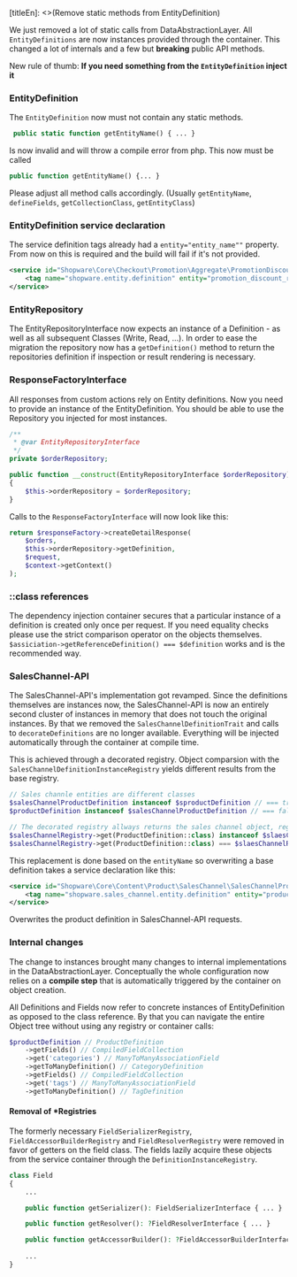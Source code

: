 [titleEn]: <>(Remove static methods from EntityDefinition)

We just removed a lot of static calls from DataAbstractionLayer. All `EntityDefinitions` are now instances provided through the container. This changed a lot of internals and a few but **breaking** public API methods.

New rule of thumb: **If you need something from the `EntityDefinition` inject it**

### EntityDefinition

The `EntityDefinition` now must not contain any static methods.

```php
 public static function getEntityName() { ... }
```

Is now invalid and will throw a compile error from php. This now must be called

```php
public function getEntityName() {... }
```

Please adjust all method calls accordingly. (Usually `getEntityName`, `defineFields`, `getCollectionClass`, `getEntityClass`)

### EntityDefinition service declaration

The service definition tags already had a `entity="entity_name""` property. From now on this is required and the build will fail if it's not provided.

```xml
<service id="Shopware\Core\Checkout\Promotion\Aggregate\PromotionDiscountRule\PromotionDiscountRuleDefinition">
    <tag name="shopware.entity.definition" entity="promotion_discount_rule"/>
</service>
```

### EntityRepository

The EntityRepositoryInterface now expects an instance of a Definition - as well as all subsequent Classes (Write, Read, ...). In order to ease the migration the repository now has a `getDefinition()` method to return the repositories definition if inspection or result rendering is necessary.

### ResponseFactoryInterface

All responses from custom actions rely on Entity definitions. Now you need to provide an instance of the EntityDefinition. You should be able to use the Repository you injected for most instances.

```php
/**
 * @var EntityRepositoryInterface
 */
private $orderRepository;

public function __construct(EntityRepositoryInterface $orderRepository) 
{
    $this->orderRepository = $orderRepository;
}
```

Calls to the `ResponseFactoryInterface` will now look like this:

```php
return $responseFactory->createDetailResponse(
    $orders,
    $this->orderRepository->getDefinition,
    $request,
    $context->getContext()
);
```

### ::class references

The dependency injection container secures that a particular instance of a definition is created only once per request. If you need equality checks please use the strict comparison operator on the objects themselves. `$assiciation->getReferenceDefinition() === $definition` works and is the recommended way.

### SalesChannel-API

The SalesChannel-API's implementation got revamped. Since the definitions themselves are instances now, the SalesChannel-API is now an entirely second cluster of instances in memory that does not touch the original instances. By that we removed the `SalesChannelDefinitionTrait` and calls to `decorateDefinitions` are no longer available. Everything will be injected automatically through the container at compile time.

This is achieved through a decorated registry. Object comparsion with the `SalesChannelDefinitionInstanceRegistry` yields different results from the base registry. 

```php
// Sales channle entities are different classes
$salesChannelProductDefinition instanceof $sproductDefinition // === true
$productDefinition instanceof $salesChannelProductDefinition // === false

// The decorated registry allways returns the sales channel object, regardless of the provided service id
$salesChannelRegistry->get(ProductDefinition::class) instanceof $slaesChannelRegistry->get(SalesChannelProductDefinition::class) // == true
$salesChannelRegistry->get(ProductDefinition::class) === $slaesChannelRegistry->get(SalesChannelProductDefinition::class) // == true
```

This replacement is done based on the `entityName` so overwriting a base definition takes a service declaration like this:

```xml
<service id="Shopware\Core\Content\Product\SalesChannel\SalesChannelProductDefinition">
    <tag name="shopware.sales_channel.entity.definition" entity="product"/>
</service>
```

Overwrites the product definition in SalesChannel-API requests.

### Internal changes

The change to instances brought many changes to internal implementations in the DataAbstractionLayer. Conceptually the whole configuration now relies on a **compile step** that is automatically triggered by the container on object creation.

All Definitions and Fields now refer to concrete instances of EntityDefinition as opposed to the class reference. By that you can navigate the entire Object tree without using any registry or container calls:

```php
$productDefinition // ProductDefinition
    ->getFields() // CompiledFieldCollection
    ->get('categories') // ManyToManyAssociationField
    ->getToManyDefinition() // CategoryDefinition
    ->getFields() // CompiledFieldCollection
    ->get('tags') // ManyToManyAssociationField
    ->getToManyDefinition() // TagDefinition
```

#### Removal of *Registries

The formerly necessary `FieldSerializerRegistry`, `FieldAccessorBuilderRegistry` and `FieldResolverRegistry` were removed in favor of getters on the field class. The fields lazily acquire these objects from the service container through the `DefinitionInstanceRegistry`.

```php
class Field
{
    ...

    public function getSerializer(): FieldSerializerInterface { ... }

    public function getResolver(): ?FieldResolverInterface { ... }

    public function getAccessorBuilder(): ?FieldAccessorBuilderInterface { ... }
    
    ...
}
```
